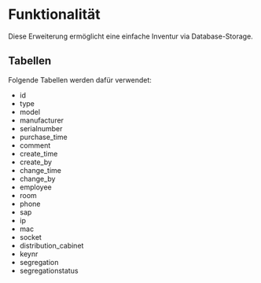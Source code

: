 # Funktionalität

Diese Erweiterung ermöglicht eine einfache Inventur via Database-Storage.

## Tabellen

Folgende Tabellen werden dafür verwendet:

- id
- type
- model
- manufacturer
- serialnumber
- purchase_time
- comment
- create_time
- create_by
- change_time
- change_by
- employee
- room
- phone
- sap
- ip
- mac
- socket
- distribution_cabinet
- keynr
- segregation
- segregationstatus
